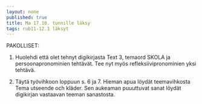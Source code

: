 ```yaml
---
layout: none
published: true
title: Ma 17.10. tunnille läksy
tags: rub11-12.1 läksyt
---
```

PAKOLLISET:

1. Huolehdi että olet tehnyt digikirjasta Text 3, temaord SKOLA ja persoonapronominien tehtävät. Tee nyt myös refleksiivipronominien yksi tehtävä.

2. Täytä työvihkoon loppuun s. 6 ja 7. Hieman apua löydät teemavihkosta Tema utseende och kläder. Sen aukeaman puuuttuvat sanat löydät digikirjan vastaavan teeman sanastosta.
